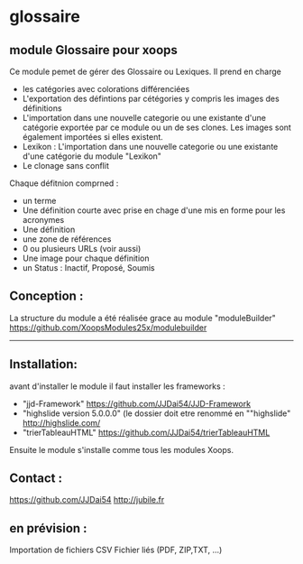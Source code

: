 # glossaire
module Glossaire pour xoops
---------------------------
Ce module pemet de gérer des Glossaire ou Lexiques.
Il prend en charge 
- les catégories avec colorations différenciées
- L'exportation des défintions par cétégories y compris les images des définitions
- L'importation dans une nouvelle categorie ou une existante 
  d'une catégorie exportée par ce module ou un de ses clones.
  Les images sont également importées si elles existent.
- Lexikon : L'importation dans une nouvelle categorie ou une existante 
  d'une catégorie du module "Lexikon"
- Le clonage sans conflit

Chaque défitnion comprned :
- un terme
- Une définition courte avec prise en chage d'une mis en forme pour les acronymes
- Une définition
- une zone de références
- 0 ou plusieurs URLs (voir aussi)
- Une image pour chaque définition
- un Status : Inactif, Proposé, Soumis

Conception :
----------
La structure du module a été réalisée grace au module "moduleBuilder"
https://github.com/XoopsModules25x/modulebuilder

---------------------------------------------------
Installation: 
------------
avant d'installer le module il faut installer les frameworks :
- "jjd-Framework"
	https://github.com/JJDai54/JJD-Framework
- "highslide version 5.0.0.0" (le dossier doit etre renommé en ""highslide" 
	http://highslide.com/
- "trierTableauHTML"
	https://github.com/JJDai54/trierTableauHTML

Ensuite le module s'installe comme tous les modules Xoops.

Contact : 
-------
https://github.com/JJDai54
http://jubile.fr

en prévision :
------------
Importation de fichiers CSV
Fichier liés (PDF, ZIP,TXT, ...)

